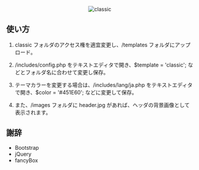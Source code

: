 <p align="center"><img src="https://user-images.githubusercontent.com/25574701/77499998-0dde2200-6e97-11ea-86c3-5e8c39fbb841.png" alt="classic"></p>

## 使い方

1. classic フォルダのアクセス権を適宜変更し、/templates フォルダにアップロード。

2. /includes/config.php をテキストエディタで開き、$template = 'classic'; などとフォルダ名に合わせて変更し保存。

3. テーマカラーを変更する場合は、/includes/lang/ja.php をテキストエディタで開き、$color = '#451E60'; などに変更して保存。

4. また、/images フォルダに header.jpg があれば、ヘッダの背景画像として表示されます。

## 謝辞

- Bootstrap
- jQuery
- fancyBox
